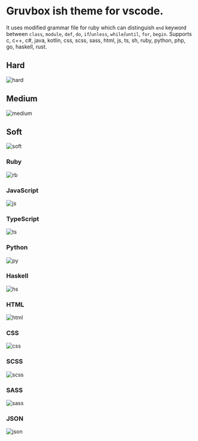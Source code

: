 # Gruvbox ish theme for vscode.
It uses modified grammar file for ruby which can distinguish `end` keyword between `class`, `module`, `def`, `do`, `if`/`unless`, `while`/`until`, `for`, `begin`.
Supports c, c++, c#, java, kotlin, css, scss, sass, html, js, ts, sh, ruby, python, php, go, haskell, rust.

## Hard
![hard](https://user-images.githubusercontent.com/56965223/96015763-9bdc2300-0e50-11eb-87b2-ee709350cc4c.png)

## Medium
![medium](https://user-images.githubusercontent.com/56965223/96015778-a0084080-0e50-11eb-9dfa-ac3aecd78c20.png)

## Soft
![soft](https://user-images.githubusercontent.com/56965223/96015789-a4ccf480-0e50-11eb-86aa-558176c0f3da.png)

### Ruby
![rb](https://user-images.githubusercontent.com/56965223/96015847-b2827a00-0e50-11eb-8946-d3852f152c03.png)

### JavaScript
![js](https://user-images.githubusercontent.com/56965223/96016225-2b81d180-0e51-11eb-8a12-a5e5e843ca27.png)

### TypeScript
![ts](https://user-images.githubusercontent.com/56965223/96016235-2de42b80-0e51-11eb-99ef-d3869f070774.png)

### Python
![py](https://user-images.githubusercontent.com/56965223/96016310-45231900-0e51-11eb-8226-9d4218eb80f5.png)

### Haskell
![hs](https://user-images.githubusercontent.com/56965223/96016330-494f3680-0e51-11eb-933f-61f9f2f796cf.png)

### HTML
![html](https://user-images.githubusercontent.com/56965223/96016159-1ad15b80-0e51-11eb-9a03-7ac61469c057.png)

### CSS
![css](https://user-images.githubusercontent.com/56965223/96016174-20c73c80-0e51-11eb-8c7e-71eada5fcf4c.png)

### SCSS
![scss](https://user-images.githubusercontent.com/56965223/96016186-22910000-0e51-11eb-9314-6fe00e50b3da.png)

### SASS
![sass](https://user-images.githubusercontent.com/56965223/96016193-23c22d00-0e51-11eb-91c5-f842ec9e9893.png)

### JSON
![json](https://user-images.githubusercontent.com/56965223/96016265-363c6680-0e51-11eb-8ceb-631f0ab0122a.png)
